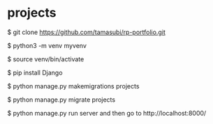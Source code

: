 # projects
$ git clone https://github.com/tamasubi/rp-portfolio.git

$ python3 -m venv myvenv

$ source venv/bin/activate

$ pip install Django

$ python manage.py makemigrations projects

$ python manage.py migrate projects

$ python manage.py run server and then go to http://localhost:8000/
